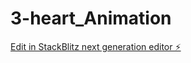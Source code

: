 # 3-heart_Animation

[Edit in StackBlitz next generation editor ⚡️](https://stackblitz.com/~/github.com/Ngocdt5723/3-heart_Animation)